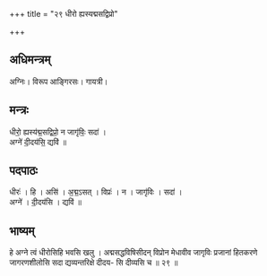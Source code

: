 +++
title = "२९ धीरो ह्यस्यद्मसद्विप्रो"

+++
## अधिमन्त्रम्
अग्निः। विरूप आङ्गिरसः। गायत्री।

## मन्त्रः
धीरो॒ ह्यस्य॑द्म॒सद्विप्रो॒ न जागृ॑विः॒ सदा॑ ।  
अग्ने॑ दी॒दय॑सि॒ द्यवि॑ ॥

## पदपाठः
धीरः॑ । हि । असि॑ । अ॒द्म॒ऽसत् । विप्रः॑ । न । जागृ॑विः । सदा॑ ।  
अग्ने॑ । दी॒दय॑सि । द्यवि॑ ॥

## भाष्यम्
हे अग्ने त्वं धीरोसिहि भवसि खलु । अद्मसद्धविषिसीदन् विप्रोन मेधावीव जागृविः प्रजानां हितकरणे जागरणशीलोसि सदा द्यव्यन्तरिक्षे दीदय- सि दीव्यसि च ॥ २९ ॥